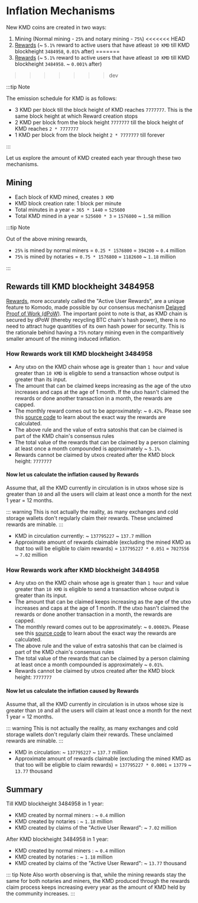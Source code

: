 # Inflation Mechanisms

New KMD coins are created in two ways:

1. Mining (Normal mining - `25%` and notary mining - `75%`)
<<<<<<< HEAD
2. [Rewards](../whitepaper/chapter8.html#rewards) (~ `5.1%` reward to active users that have atleast `10 KMD` till KMD blockheight `3484958`, `0.01%` after)
=======
2. [Rewards](../whitepaper/chapter8.html#rewards) (~ `5.1%` reward to active users that have atleast `10 KMD` till KMD blockheight `3484958`. ~ `0.001%` after)
>>>>>>> dev

:::tip Note

The emission schedule for KMD is as follows:

- 3 KMD per block till the block height of KMD reaches `7777777`. This is the same block height at which Reward creation stops
- 2 KMD per block from the block height `7777777` till the block height of KMD reaches `2 * 7777777`
- 1 KMD per block from the block height `2 * 7777777` till forever

:::

Let us explore the amount of KMD created each year through these two mechanisms.

## Mining

- Each block of KMD mined, creates `3 KMD`
- KMD block creation rate: 1 block per minute
- Total minutes in a year = `365 * 1440` = `525600`
- Total KMD mined in a year = `525600 * 3` = `1576800` ~ `1.58` million

:::tip Note

Out of the above mining rewards,

- `25%` is mined by normal miners = `0.25 * 1576800` = `394200` ~ `0.4` million
- `75%` is mined by notaries = `0.75 * 1576800` = `1182600` ~ `1.18` million

:::

## Rewards till KMD blockheight 3484958 

[Rewards](../whitepaper/chapter8.html#rewards), more accurately called the "Active User Rewards", are a unique feature to Komodo, made possible by our consensus mechanism [Delayed Proof of Work (dPoW)](../whitepaper/chapter3.html). The important point to note is that, as KMD chain is secured by dPoW (thereby recycling BTC chain's hash power), there is no need to attract huge quantities of its own hash power for security. This is the rationale behind having a `75%` notary mining even in the comparitively smaller amount of the mining induced inflation.

### How Rewards work till KMD blockheight 3484958

- Any utxo on the KMD chain whose age is greater than `1 hour` and value greater than `10 KMD` is eligible to send a transaction whose output is greater than its input.
- The amount that can be claimed keeps increasing as the age of the utxo increases and caps at the age of 1 month. If the utxo hasn't claimed the rewards or done another transaction in a month, the rewards are capped.
- The monthly reward comes out to be approximately: ~ `0.42%`. Please see this [source code](https://github.com/KomodoPlatform/komodo/blob/master/src/komodo_interest.cpp) to learn about the exact way the rewards are calculated.
- The above rule and the value of extra satoshis that can be claimed is part of the KMD chain's consensus rules
- The total value of the rewards that can be claimed by a person claiming at least once a month compounded is approximately ~ `5.1%`.
- Rewards cannot be claimed by utxos created after the KMD block height: `7777777`

#### Now let us calculate the inflation caused by Rewards

Assume that, all the KMD currently in circulation is in utxos whose size is greater than `10` and all the users will claim at least once a month for the next 1 year = 12 months.

::: warning
This is not actually the reality, as many exchanges and cold storage wallets don't regularly claim their rewards. These unclaimed rewards are minable.
:::

- KMD in circulation currently: ~ `137795227` ~ `137.7` million
- Approximate amount of rewards claimable (excluding the mined KMD as that too will be eligible to claim rewards) = `137795227 * 0.051` = `7027556` ~ `7.02` million

### How Rewards work after KMD blockheight 3484958

- Any utxo on the KMD chain whose age is greater than `1 hour` and value greater than `10 KMD` is eligible to send a transaction whose output is greater than its input.
- The amount that can be claimed keeps increasing as the age of the utxo increases and caps at the age of 1 month. If the utxo hasn't claimed the rewards or done another transaction in a month, the rewards are capped.
- The monthly reward comes out to be approximately: ~ `0.00083%`. Please see this [source code](https://github.com/KomodoPlatform/komodo/blob/master/src/komodo_interest.cpp) to learn about the exact way the rewards are calculated.
- The above rule and the value of extra satoshis that can be claimed is part of the KMD chain's consensus rules
- The total value of the rewards that can be claimed by a person claiming at least once a month compounded is approximately ~ `0.01%`.
- Rewards cannot be claimed by utxos created after the KMD block height: `7777777`

#### Now let us calculate the inflation caused by Rewards

Assume that, all the KMD currently in circulation is in utxos whose size is greater than `10` and all the users will claim at least once a month for the next 1 year = 12 months.

::: warning
This is not actually the reality, as many exchanges and cold storage wallets don't regularly claim their rewards. These unclaimed rewards are minable.
:::

- KMD in circulation: ~ `137795227` ~ `137.7` million
- Approximate amount of rewards claimable (excluding the mined KMD as that too will be eligible to claim rewards) = `137795227 * 0.0001` = `13779` ~ `13.77` thousand

## Summary

Till KMD blockheight 3484958 in 1 year:

- KMD created by normal miners : ~ `0.4` million
- KMD created by notaries : ~ `1.18` million
- KMD created by claims of the "Active User Reward": ~ `7.02` million

After KMD blockheight 3484958 in 1 year:

- KMD created by normal miners : ~ `0.4` million
- KMD created by notaries : ~ `1.18` million
- KMD created by claims of the "Active User Reward": ~ `13.77` thousand

::: tip Note
Also worth observing is that, while the mining rewards stay the same for both notaries and miners, the KMD produced through the rewards claim process keeps increasing every year as the amount of KMD held by the community increases.
:::
